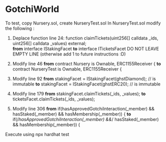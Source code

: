 # GotchiWorld

To test, copy Nursery.sol, create NurseryTest.sol
In NurseryTest.sol modify the following :

1. Deplace function line 24: function claimTickets(uint256[] calldata _ids, uint256[] calldata _values) external;  
**from** interface IStakingFacet 
**to** interface ITicketsFacet
DO NOT LEAVE EMPTY LINE (otherwise add 1 to future instructions :D)

2. Modify line 46
**from** contract Nursery is Ownable, ERC1155Receiver {
**to** contract NurseryTest is Ownable, ERC1155Receiver {

3. Modify line 92 
**from** stakingFacet = IStakingFacet(ghstDiamond); // is immutable
**to** stakingFacet = IStakingFacet(ghstERC20); // is immutable

4. Modify line 179
**from**  stakingFacet.claimTickets(_ids, _values);
**to** ticketsFacet.claimTickets(_ids, _values);

5. Modify line 306 
**from** if(hasApprovedGotchiInteraction(_member) && hasStaked(_member) && hasMembership(_member)) {
**to** if(/*hasApprovedGotchiInteraction(_member) &&*/ hasStaked(_member) && hasMembership(_member)) {


Execute using npx hardhat test
